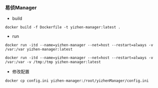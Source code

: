 ### 易侦Manager

- build

```shell
docker build -f Dockerfile -t yizhen-manager:latest .
```

- run

```shell
docker run -itd --name=yizhen-manager --net=host --restart=always -v /var:/var yizhen-manager:latest
```

```shell 加密
docker run -itd --name=yizhen-manager --net=host --restart=always -v /var:/var -v /tmp:/tmp yizhen-manager:latest
```

- 修改配置

```shell
docker cp config.ini yizhen-manager:/root/yizhenManager/config.ini
```
